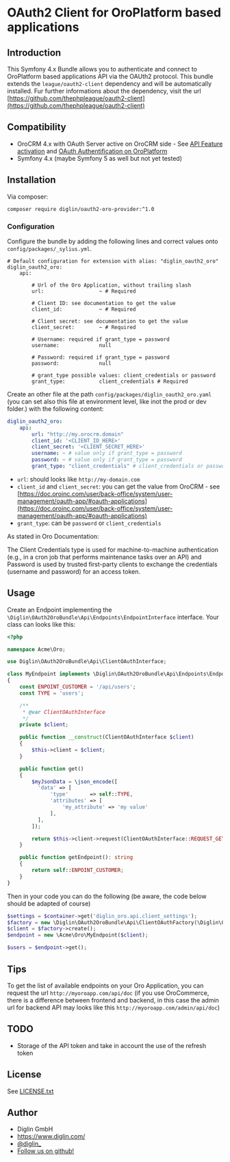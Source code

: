 # OAuth2 Client for OroPlatform based applications

## Introduction

This Symfony 4.x Bundle allows you to authenticate and connect to OroPlatform based applications API via the OAUth2 protocol.
This bundle extends the `league/oauth2-client` dependency and will be automatically installed. Fur further informations about the dependency, visit the url [https://github.com/thephpleague/oauth2-client](https://github.com/thephpleague/oauth2-client) 

## Compatibility

- OroCRM 4.x with OAuth Server active on OroCRM side - See [API Feature activation](https://doc.oroinc.com/api/enabling-api-feature/) and [OAuth Authentification on OroPlatform](https://doc.oroinc.com/api/authentication/oauth/)
- Symfony 4.x (maybe Symfony 5 as well but not yet tested) 

## Installation

Via composer:

`composer require diglin/oauth2-oro-provider:^1.0`

### Configuration

Configure the bundle by adding the following lines and correct values onto `config/packages/_sylius.yml`.

```
# Default configuration for extension with alias: "diglin_oauth2_oro"
diglin_oauth2_oro:
    api:

        # Url of the Oro Application, without trailing slash
        url:                  ~ # Required

        # Client ID: see documentation to get the value
        client_id:            ~ # Required

        # Client secret: see documentation to get the value
        client_secret:        ~ # Required

        # Username: required if grant_type = password
        username:             null

        # Password: required if grant_type = password
        password:             null

        # grant_type possible values: client_credentials or password
        grant_type:           client_credentials # Required
```

Create an other file at the path `config/packages/diglin_oauth2_oro.yaml` (you can set also this file at environment level, like inot the prod or dev folder.) with the following content:

```yaml
diglin_oauth2_oro:
    api:
        url: "http://my.orocrm.domain"
        client_id: '<CLIENT_ID_HERE>'
        client_secret: '<CLIENT_SECRET_HERE>'
        username: ~ # value only if grant_type = password
        password: ~ # value only if grant_type = password
        grant_type: "client_credentials" # client_credentials or password 
```

- `url`: should looks like `http://my-domain.com`
- `client_id` and `client_secret`: you can get the value from OroCRM - see [https://doc.oroinc.com/user/back-office/system/user-management/oauth-app/#oauth-applications](https://doc.oroinc.com/user/back-office/system/user-management/oauth-app/#oauth-applications)
- `grant_type`: can be `password` or `client_credentials`

As stated in Oro Documentation:

The Client Credentials type is used for machine-to-machine authentication (e.g., in a cron job that performs maintenance tasks over an API) and Password is used by trusted first-party clients to exchange the credentials (username and password) for an access token.

## Usage

Create an Endpoint implementing the `\Diglin\OAuth2OroBundle\Api\Endpoints\EndpointInterface` interface. Your class can looks like this:

```php
<?php

namespace Acme\Oro;

use Diglin\OAuth2OroBundle\Api\ClientOAuthInterface;

class MyEndpoint implements \Diglin\OAuth2OroBundle\Api\Endpoints\EndpointInterface
{
    const ENPOINT_CUSTOMER = '/api/users';
    const TYPE = 'users';

    /**
     * @var ClientOAuthInterface
     */
    private $client;

    public function __construct(ClientOAuthInterface $client)
    {
        $this->client = $client;
    }

    public function get()
    {
        $myJsonData = \json_encode([
          'data' => [
              'type'       => self::TYPE,
              'attributes' => [
                  'my_attribute' => 'my value'
              ],
          ],
        ]);

        return $this->client->request(ClientOAuthInterface::REQUEST_GET, $this->getEndpoint(), ['body' => $myJsonData]);
    }

    public function getEndpoint(): string
    {
        return self::ENPOINT_CUSTOMER;
    }
}

```

Then in your code you can do the following (be aware, the code below should be adapted of course)

```php
$settings = $container->get('diglin_oro.api.client_settings');
$factory = new \Diglin\OAuth2OroBundle\Api\ClientOAuthFactory(\Diglin\OAuth2OroBundle\Api\ClientOAuth::class, $settings);
$client = $factory->create();
$endpoint = new \Acme\Oro\MyEndpoint($client);

$users = $endpoint->get();
```

## Tips

To get the list of available endpoints on your Oro Application, you can request the url `http://myoroapp.com/api/doc` (if you use OroCommerce, there is a difference between frontend and backend, in this case the admin url for backend API may looks like this `http://myoroapp.com/admin/api/doc`)

## TODO

- Storage of the API token and take in account the use of the refresh token

## License

See [LICENSE.txt](./LICENSE.txt)

## Author

* Diglin GmbH
* https://www.diglin.com/
* [@diglin_](https://twitter.com/diglin_)
* [Follow us on github!](https://github.com/diglin)
